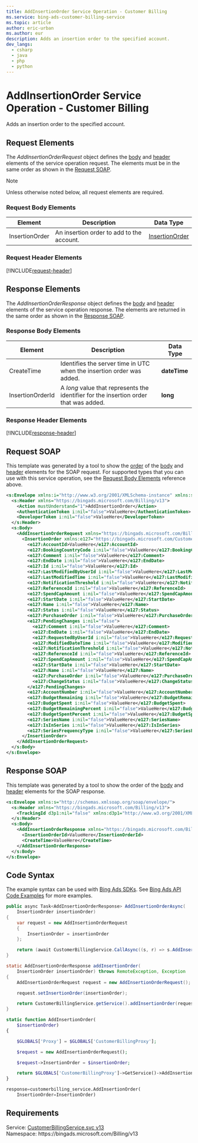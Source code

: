 ```yaml
---
title: AddInsertionOrder Service Operation - Customer Billing
ms.service: bing-ads-customer-billing-service
ms.topic: article
author: eric-urban
ms.author: eur
description: Adds an insertion order to the specified account.
dev_langs: 
  - csharp
  - java
  - php
  - python
---
```

# AddInsertionOrder Service Operation - Customer Billing
Adds an insertion order to the specified account.

## <a name="request"></a>Request Elements
The *AddInsertionOrderRequest* object defines the [body](#request-body) and [header](#request-header) elements of the service operation request. The elements must be in the same order as shown in the [Request SOAP](#request-soap). 

> [!NOTE]
> Unless otherwise noted below, all request elements are required.

### <a name="request-body"></a>Request Body Elements

|Element|Description|Data Type|
|-----------|---------------|-------------|
|<a name="insertionorder"></a>InsertionOrder|An insertion order to add to the account.|[InsertionOrder](insertionorder.md)|

### <a name="request-header"></a>Request Header Elements
[!INCLUDE[request-header](./includes/request-header.md)]

## <a name="response"></a>Response Elements
The *AddInsertionOrderResponse* object defines the [body](#response-body) and [header](#response-header) elements of the service operation response. The elements are returned in the same order as shown in the [Response SOAP](#response-soap).

### <a name="response-body"></a>Response Body Elements

|Element|Description|Data Type|
|-----------|---------------|-------------|
|<a name="createtime"></a>CreateTime|Identifies the server time in UTC when the insertion order was added.|**dateTime**|
|<a name="insertionorderid"></a>InsertionOrderId|A *long* value that represents the identifier for the insertion order that was added.|**long**|

### <a name="response-header"></a>Response Header Elements
[!INCLUDE[response-header](./includes/response-header.md)]

## <a name="request-soap"></a>Request SOAP
This template was generated by a tool to show the [order](../guides/services-protocol.md#element-order) of the [body](#request-body) and [header](#request-header) elements for the SOAP request. For supported types that you can use with this service operation, see the [Request Body Elements](#request-header) reference above.

```xml
<s:Envelope xmlns:i="http://www.w3.org/2001/XMLSchema-instance" xmlns:s="http://schemas.xmlsoap.org/soap/envelope/">
  <s:Header xmlns="https://bingads.microsoft.com/Billing/v13">
    <Action mustUnderstand="1">AddInsertionOrder</Action>
    <AuthenticationToken i:nil="false">ValueHere</AuthenticationToken>
    <DeveloperToken i:nil="false">ValueHere</DeveloperToken>
  </s:Header>
  <s:Body>
    <AddInsertionOrderRequest xmlns="https://bingads.microsoft.com/Billing/v13">
      <InsertionOrder xmlns:e127="https://bingads.microsoft.com/Customer/v13/Entities" i:nil="false">
        <e127:AccountId>ValueHere</e127:AccountId>
        <e127:BookingCountryCode i:nil="false">ValueHere</e127:BookingCountryCode>
        <e127:Comment i:nil="false">ValueHere</e127:Comment>
        <e127:EndDate i:nil="false">ValueHere</e127:EndDate>
        <e127:Id i:nil="false">ValueHere</e127:Id>
        <e127:LastModifiedByUserId i:nil="false">ValueHere</e127:LastModifiedByUserId>
        <e127:LastModifiedTime i:nil="false">ValueHere</e127:LastModifiedTime>
        <e127:NotificationThreshold i:nil="false">ValueHere</e127:NotificationThreshold>
        <e127:ReferenceId i:nil="false">ValueHere</e127:ReferenceId>
        <e127:SpendCapAmount i:nil="false">ValueHere</e127:SpendCapAmount>
        <e127:StartDate i:nil="false">ValueHere</e127:StartDate>
        <e127:Name i:nil="false">ValueHere</e127:Name>
        <e127:Status i:nil="false">ValueHere</e127:Status>
        <e127:PurchaseOrder i:nil="false">ValueHere</e127:PurchaseOrder>
        <e127:PendingChanges i:nil="false">
          <e127:Comment i:nil="false">ValueHere</e127:Comment>
          <e127:EndDate i:nil="false">ValueHere</e127:EndDate>
          <e127:RequestedByUserId i:nil="false">ValueHere</e127:RequestedByUserId>
          <e127:ModifiedDateTime i:nil="false">ValueHere</e127:ModifiedDateTime>
          <e127:NotificationThreshold i:nil="false">ValueHere</e127:NotificationThreshold>
          <e127:ReferenceId i:nil="false">ValueHere</e127:ReferenceId>
          <e127:SpendCapAmount i:nil="false">ValueHere</e127:SpendCapAmount>
          <e127:StartDate i:nil="false">ValueHere</e127:StartDate>
          <e127:Name i:nil="false">ValueHere</e127:Name>
          <e127:PurchaseOrder i:nil="false">ValueHere</e127:PurchaseOrder>
          <e127:ChangeStatus i:nil="false">ValueHere</e127:ChangeStatus>
        </e127:PendingChanges>
        <e127:AccountNumber i:nil="false">ValueHere</e127:AccountNumber>
        <e127:BudgetRemaining i:nil="false">ValueHere</e127:BudgetRemaining>
        <e127:BudgetSpent i:nil="false">ValueHere</e127:BudgetSpent>
        <e127:BudgetRemainingPercent i:nil="false">ValueHere</e127:BudgetRemainingPercent>
        <e127:BudgetSpentPercent i:nil="false">ValueHere</e127:BudgetSpentPercent>
        <e127:SeriesName i:nil="false">ValueHere</e127:SeriesName>
        <e127:IsInSeries i:nil="false">ValueHere</e127:IsInSeries>
        <e127:SeriesFrequencyType i:nil="false">ValueHere</e127:SeriesFrequencyType>
      </InsertionOrder>
    </AddInsertionOrderRequest>
  </s:Body>
</s:Envelope>
```

## <a name="response-soap"></a>Response SOAP
This template was generated by a tool to show the order of the [body](#response-body) and [header](#response-header) elements for the SOAP response.

```xml
<s:Envelope xmlns:s="http://schemas.xmlsoap.org/soap/envelope/">
  <s:Header xmlns="https://bingads.microsoft.com/Billing/v13">
    <TrackingId d3p1:nil="false" xmlns:d3p1="http://www.w3.org/2001/XMLSchema-instance">ValueHere</TrackingId>
  </s:Header>
  <s:Body>
    <AddInsertionOrderResponse xmlns="https://bingads.microsoft.com/Billing/v13">
      <InsertionOrderId>ValueHere</InsertionOrderId>
      <CreateTime>ValueHere</CreateTime>
    </AddInsertionOrderResponse>
  </s:Body>
</s:Envelope>
```

## <a name="example"></a>Code Syntax
The example syntax can be used with [Bing Ads SDKs](../guides/client-libraries.md). See [Bing Ads API Code Examples](../guides/code-examples.md) for more examples.
```csharp
public async Task<AddInsertionOrderResponse> AddInsertionOrderAsync(
	InsertionOrder insertionOrder)
{
	var request = new AddInsertionOrderRequest
	{
		InsertionOrder = insertionOrder
	};

	return (await CustomerBillingService.CallAsync((s, r) => s.AddInsertionOrderAsync(r), request));
}
```
```java
static AddInsertionOrderResponse addInsertionOrder(
	InsertionOrder insertionOrder) throws RemoteException, Exception
{
	AddInsertionOrderRequest request = new AddInsertionOrderRequest();

	request.setInsertionOrder(insertionOrder);

	return CustomerBillingService.getService().addInsertionOrder(request);
}
```
```php
static function AddInsertionOrder(
	$insertionOrder)
{

	$GLOBALS['Proxy'] = $GLOBALS['CustomerBillingProxy'];

	$request = new AddInsertionOrderRequest();

	$request->InsertionOrder = $insertionOrder;

	return $GLOBALS['CustomerBillingProxy']->GetService()->AddInsertionOrder($request);
}
```
```python
response=customerbilling_service.AddInsertionOrder(
	InsertionOrder=InsertionOrder)
```

## Requirements
Service: [CustomerBillingService.svc v13](https://clientcenter.api.bingads.microsoft.com/Api/Billing/v13/CustomerBillingService.svc)  
Namespace: https\://bingads.microsoft.com/Billing/v13  

